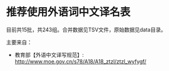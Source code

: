 # 推荐使用外语词中文译名表

目前共15批，共243组。合并数据见TSV文件，原始数据见data目录。

主要来自：
- 教育部【外语中文译写规范】: http://www.moe.gov.cn/s78/A18/A18_ztzl/ztzl_wyfygf/
